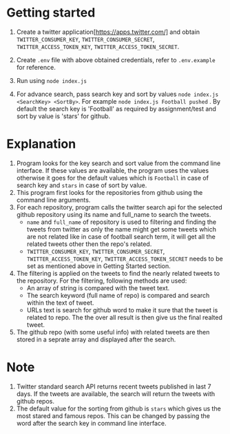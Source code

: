# Getting started

1. Create a twitter application[https://apps.twitter.com/] and obtain `TWITTER_CONSUMER_KEY`, `TWITTER_CONSUMER_SECRET`, `TWITTER_ACCESS_TOKEN_KEY`, `TWITTER_ACCESS_TOKEN_SECRET`.

2. Create `.env` file with above obtained credentials, refer to `.env.example` for reference.

3. Run using `node index.js`

4. For advance search, pass search key and sort by values `node index.js <SearchKey> <SortBy>`. For example `node index.js Football pushed`
	. By default the search key is 'Football' as required by assignment/test and sort by value is 'stars' for github.

# Explanation

1. Program looks for the key search and sort value from the command line interface. If these values are available, the program uses the values otherwise it goes for the default values which is `Football` in case of search key and `stars` in case of sort by value.
2. This program first looks for the repositories from github using the command line arguments.
3. For each repository, program calls the twitter search api for the selected github repository using its name and full_name to search the tweets. 
	- `name` and `full_name` of repository is used to filtering and finding the tweets from twitter as only the name might get some tweets which are not related like in case of football search term, it will get all the related tweets other then the repo's related. 
	- `TWITTER_CONSUMER_KEY`, `TWITTER_CONSUMER_SECRET`, `TWITTER_ACCESS_TOKEN_KEY`, `TWITTER_ACCESS_TOKEN_SECRET` needs to be set as mentioned above in Getting Started section.
4. The filtering is applied on the tweets to find the nearly related tweets to the repository. For the filtering, following methods are used:
	- An array of string is compared with the tweet text.
	- The search keyword (full name of repo) is compared and search within the text of tweet.
	- URLs text is search for github word to make it sure that the tweet is related to repo.
The the over all result is then give us the final realted tweet.
5. The github repo (with some useful info) with related tweets are then stored in a seprate array and displayed after the search.

# Note

1. Twitter standard search API returns recent tweets published in last 7 days. If the tweets are available, the search will return the tweets with github repos.
2. The default value for the sorting from github is `stars` which gives us the most stared and famous repos. This can be changed by passing the word after the search key in command line interface.
